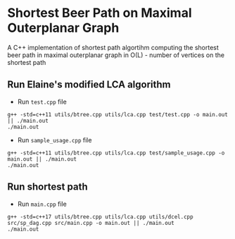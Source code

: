 # Shortest Beer Path on Maximal Outerplanar Graph

A C++ implementation of shortest path algortihm computing the shortest beer path in maximal outerplanar graph in O(L) - number of vertices on the shortest path

## Run Elaine's modified LCA algorithm
- Run ```test.cpp``` file
```
g++ -std=c++11 utils/btree.cpp utils/lca.cpp test/test.cpp -o main.out || ./main.out
./main.out
```

- Run ```sample_usage.cpp``` file
```
g++ -std=c++11 utils/btree.cpp utils/lca.cpp test/sample_usage.cpp -o main.out || ./main.out
./main.out
```

## Run shortest path
- Run ```main.cpp``` file
```
g++ -std=c++17 utils/btree.cpp utils/lca.cpp utils/dcel.cpp src/sp_dag.cpp src/main.cpp -o main.out || ./main.out
./main.out
```

